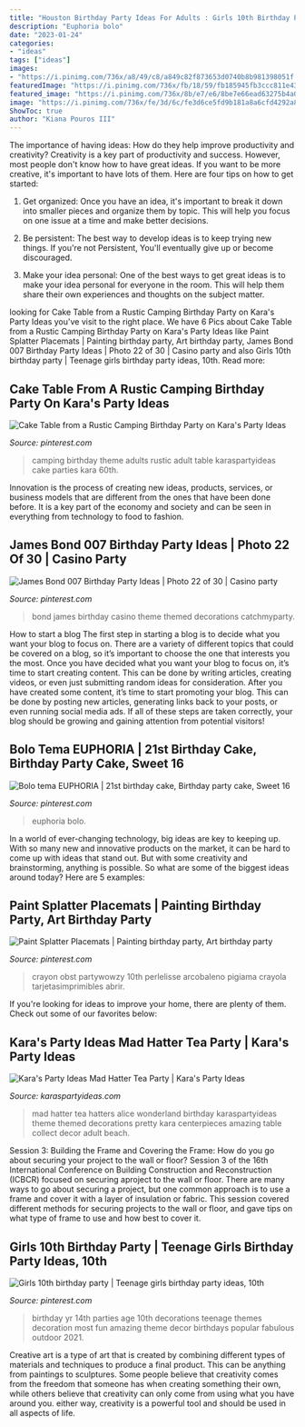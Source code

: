 ```yaml
---
title: "Houston Birthday Party Ideas For Adults : Girls 10th Birthday Party"
description: "Euphoria bolo"
date: "2023-01-24"
categories:
- "ideas"
tags: ["ideas"]
images:
- "https://i.pinimg.com/736x/a8/49/c8/a849c82f873653d0740b8b981398051f.jpg"
featuredImage: "https://i.pinimg.com/736x/fb/18/59/fb185945fb3ccc811e435245e308d3c7--teen-birthday-parties-birthday-pins.jpg"
featured_image: "https://i.pinimg.com/736x/8b/e7/e6/8be7e66ead63275b4a0d724b337dbef5.jpg"
image: "https://i.pinimg.com/736x/fe/3d/6c/fe3d6ce5fd9b181a8a6cfd4292a8ef28.jpg"
ShowToc: true
author: "Kiana Pouros III"
---
```



The importance of having ideas: How do they help improve productivity and creativity?
Creativity is a key part of productivity and success. However, most people don't know how to have great ideas. If you want to be more creative, it's important to have lots of them. Here are four tips on how to get started:
1. Get organized: Once you have an idea, it's important to break it down into smaller pieces and organize them by topic. This will help you focus on one issue at a time and make better decisions.

2. Be persistent: The best way to develop ideas is to keep trying new things. If you're not Persistent, You'll eventually give up or become discouraged.

3. Make your idea personal: One of the best ways to get great ideas is to make your idea personal for everyone in the room. This will help them share their own experiences and thoughts on the subject matter.

	

		
looking for Cake Table from a Rustic Camping Birthday Party on Kara&#039;s Party Ideas you've visit to the right place. We have 6 Pics about Cake Table from a Rustic Camping Birthday Party on Kara&#039;s Party Ideas like Paint Splatter Placemats | Painting birthday party, Art birthday party, James Bond 007 Birthday Party Ideas | Photo 22 of 30 | Casino party and also Girls 10th birthday party | Teenage girls birthday party ideas, 10th. Read more:
		
    
## Cake Table From A Rustic Camping Birthday Party On Kara&#039;s Party Ideas

<img loading=lazy src="https://i.pinimg.com/736x/a8/49/c8/a849c82f873653d0740b8b981398051f.jpg" onerror="this.onerror=null;this.src='https://tse4.mm.bing.net/th?id=OIP.0jYl8rCNz23Jc97lAqOSBgHaLG&amp;pid=15.1';" alt="Cake Table from a Rustic Camping Birthday Party on Kara&#039;s Party Ideas">

_Source: pinterest.com_

>camping birthday theme adults rustic adult table karaspartyideas cake parties kara 60th. 

	

Innovation is the process of creating new ideas, products, services, or business models that are different from the ones that have been done before. It is a key part of the economy and society and can be seen in everything from technology to food to fashion.

    
## James Bond 007 Birthday Party Ideas | Photo 22 Of 30 | Casino Party

<img loading=lazy src="https://i.pinimg.com/736x/a3/6f/e3/a36fe34f6ee9fea21fe389c7f30394a0--th-party-birthday-party-ideas.jpg" onerror="this.onerror=null;this.src='https://tse2.mm.bing.net/th?id=OIP.VFAO2eMLUibjZO8STN1JbQHaJ3&amp;pid=15.1';" alt="James Bond 007 Birthday Party Ideas | Photo 22 of 30 | Casino party">

_Source: pinterest.com_

>bond james birthday casino theme themed decorations catchmyparty. 

	

How to start a blog
The first step in starting a blog is to decide what you want your blog to focus on. There are a variety of different topics that could be covered on a blog, so it’s important to choose the one that interests you the most. Once you have decided what you want your blog to focus on, it’s time to start creating content. This can be done by writing articles, creating videos, or even just submitting random ideas for consideration. After you have created some content, it’s time to start promoting your blog. This can be done by posting new articles, generating links back to your posts, or even running social media ads. If all of these steps are taken correctly, your blog should be growing and gaining attention from potential visitors!

    
## Bolo Tema EUPHORIA | 21st Birthday Cake, Birthday Party Cake, Sweet 16

<img loading=lazy src="https://i.pinimg.com/736x/fe/3d/6c/fe3d6ce5fd9b181a8a6cfd4292a8ef28.jpg" onerror="this.onerror=null;this.src='https://tse2.mm.bing.net/th?id=OIP.tw2S0l_iMDYKOBNE9aLv5wHaJ3&amp;pid=15.1';" alt="Bolo tema EUPHORIA | 21st birthday cake, Birthday party cake, Sweet 16">

_Source: pinterest.com_

>euphoria bolo. 

	

In a world of ever-changing technology, big ideas are key to keeping up. With so many new and innovative products on the market, it can be hard to come up with ideas that stand out. But with some creativity and brainstorming, anything is possible. So what are some of the biggest ideas around today? Here are 5 examples: 

    
## Paint Splatter Placemats | Painting Birthday Party, Art Birthday Party

<img loading=lazy src="https://i.pinimg.com/736x/8b/e7/e6/8be7e66ead63275b4a0d724b337dbef5.jpg" onerror="this.onerror=null;this.src='https://tse3.mm.bing.net/th?id=OIP.LnokAZkPjaSjkxX4GJdGrgHaLD&amp;pid=15.1';" alt="Paint Splatter Placemats | Painting birthday party, Art birthday party">

_Source: pinterest.com_

>crayon obst partywowzy 10th perlelisse arcobaleno pigiama crayola tarjetasimprimibles abrir. 

	

If you're looking for ideas to improve your home, there are plenty of them. Check out some of our favorites below: 

    
## Kara&#039;s Party Ideas Mad Hatter Tea Party | Kara&#039;s Party Ideas

<img loading=lazy src="http://www.karaspartyideas.com/wp-content/uploads/2012/05/robynprestonphotography-2012-34_600x900.jpg" onerror="this.onerror=null;this.src='https://tse4.mm.bing.net/th?id=OIP.U886wz1iauuIY5ZeH4CE8wHaLH&amp;pid=15.1';" alt="Kara&#039;s Party Ideas Mad Hatter Tea Party | Kara&#039;s Party Ideas">

_Source: karaspartyideas.com_

>mad hatter tea hatters alice wonderland birthday karaspartyideas theme themed decorations pretty kara centerpieces amazing table collect decor adult beach. 

	

Session 3: Building the Frame and Covering the Frame: How do you go about securing your project to the wall or floor?
Session 3 of the 16th International Conference on Building Construction and Reconstruction (ICBCR) focused on securing aproject to the wall or floor. There are many ways to go about securing a project, but one common approach is to use a frame and cover it with a layer of insulation or fabric. This session covered different methods for securing projects to the wall or floor, and gave tips on what type of frame to use and how best to cover it.

    
## Girls 10th Birthday Party | Teenage Girls Birthday Party Ideas, 10th

<img loading=lazy src="https://i.pinimg.com/736x/fb/18/59/fb185945fb3ccc811e435245e308d3c7--teen-birthday-parties-birthday-pins.jpg" onerror="this.onerror=null;this.src='https://tse4.mm.bing.net/th?id=OIP.fQjv5iU6Me2D5HGi5P-0IAHaJ3&amp;pid=15.1';" alt="Girls 10th birthday party | Teenage girls birthday party ideas, 10th">

_Source: pinterest.com_

>birthday yr 14th parties age 10th decorations teenage themes decoration most fun amazing theme decor birthdays popular fabulous outdoor 2021. 

	

Creative art is a type of art that is created by combining different types of materials and techniques to produce a final product. This can be anything from paintings to sculptures. Some people believe that creativity comes from the freedom that someone has when creating something their own, while others believe that creativity can only come from using what you have around you. either way, creativity is a powerful tool and should be used in all aspects of life.

